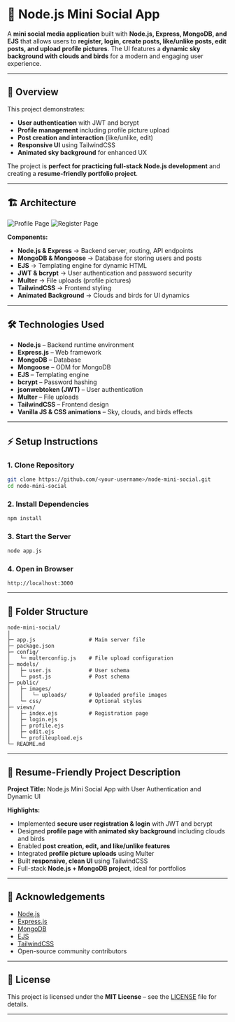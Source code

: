 # 📱 Node.js Mini Social App

A **mini social media application** built with **Node.js, Express, MongoDB, and EJS** that allows users to **register, login, create posts, like/unlike posts, edit posts, and upload profile pictures**.
The UI features a **dynamic sky background with clouds and birds** for a modern and engaging user experience.

---

## 📌 Overview

This project demonstrates:

* **User authentication** with JWT and bcrypt
* **Profile management** including profile picture upload
* **Post creation and interaction** (like/unlike, edit)
* **Responsive UI** using TailwindCSS
* **Animated sky background** for enhanced UX

The project is **perfect for practicing full-stack Node.js development** and creating a **resume-friendly portfolio project**.

---

## 🏗️ Architecture

![Profile Page](https://i.postimg.cc/W1YZf3rn/profile-sky.png)
![Register Page](https://i.postimg.cc/Kz2vJsBv/register-page.png)

**Components:**

* **Node.js & Express** → Backend server, routing, API endpoints
* **MongoDB & Mongoose** → Database for storing users and posts
* **EJS** → Templating engine for dynamic HTML
* **JWT & bcrypt** → User authentication and password security
* **Multer** → File uploads (profile pictures)
* **TailwindCSS** → Frontend styling
* **Animated Background** → Clouds and birds for UI dynamics

---

## 🛠️ Technologies Used

* **Node.js** – Backend runtime environment
* **Express.js** – Web framework
* **MongoDB** – Database
* **Mongoose** – ODM for MongoDB
* **EJS** – Templating engine
* **bcrypt** – Password hashing
* **jsonwebtoken (JWT)** – User authentication
* **Multer** – File uploads
* **TailwindCSS** – Frontend design
* **Vanilla JS & CSS animations** – Sky, clouds, and birds effects

---

## ⚡ Setup Instructions

### 1. Clone Repository

```bash
git clone https://github.com/<your-username>/node-mini-social.git
cd node-mini-social
```

### 2. Install Dependencies

```bash
npm install
```

### 3. Start the Server

```bash
node app.js
```

### 4. Open in Browser

```
http://localhost:3000
```

---

## 📂 Folder Structure

```
node-mini-social/
│
├─ app.js                 # Main server file
├─ package.json
├─ config/
│   └─ multerconfig.js    # File upload configuration
├─ models/
│   ├─ user.js            # User schema
│   └─ post.js            # Post schema
├─ public/
│   ├─ images/
│   │   └─ uploads/       # Uploaded profile images
│   └─ css/               # Optional styles
├─ views/
│   ├─ index.ejs          # Registration page
│   ├─ login.ejs
│   ├─ profile.ejs
│   ├─ edit.ejs
│   └─ profileupload.ejs
└─ README.md
```

---

## 📜 Resume-Friendly Project Description

**Project Title:**
Node.js Mini Social App with User Authentication and Dynamic UI

**Highlights:**

* Implemented **secure user registration & login** with JWT and bcrypt
* Designed **profile page with animated sky background** including clouds and birds
* Enabled **post creation, edit, and like/unlike features**
* Integrated **profile picture uploads** using Multer
* Built **responsive, clean UI** using TailwindCSS
* Full-stack **Node.js + MongoDB project**, ideal for portfolios

---

## 🤝 Acknowledgements

* [Node.js](https://nodejs.org/)
* [Express.js](https://expressjs.com/)
* [MongoDB](https://www.mongodb.com/)
* [EJS](https://ejs.co/)
* [TailwindCSS](https://tailwindcss.com/)
* Open-source community contributors

---

## 📄 License

This project is licensed under the **MIT License** – see the [LICENSE](LICENSE) file for details.

---

